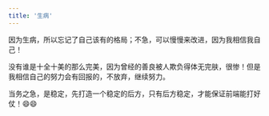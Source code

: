 ```yaml
---
title: '生病'
---
```

因为生病，所以忘记了自己该有的格局；不急，可以慢慢来改进，因为我相信我自己！

没有谁是十全十美的那么完美，因为曾经的善良被人欺负得体无完肤，很惨！但是我相信自己的努力会有回报的，不放弃，继续努力。  

当务之急，是稳定，先打造一个稳定的后方，只有后方稳定，才能保证前端能打好仗！😄😄  
